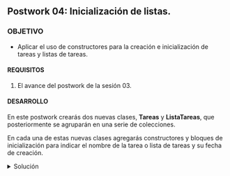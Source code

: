## Postwork 04: Inicialización de listas.

### OBJETIVO

- Aplicar el uso de constructores para la creación e inicialización de tareas y listas de tareas.

#### REQUISITOS

1. El avance del postwork de la sesión 03.

#### DESARROLLO

En este postwork crearás dos nuevas clases, **Tareas** y **ListaTareas**, que posteriormente se agruparán en una serie de colecciones.

En cada una de estas nuevas clases agregarás constructores y bloques de inicialización para indicar el nombre de la tarea o lista de tareas y su fecha de creación.

<details>
        <summary>Solución</summary>
        
1. Dentro de tu proyecto, crea un nuevo sub-paquete llamado **modelo**.

![imagen](img/img_01.jpg)

2. En este paquete crea una nueva clase llamada **Tarea** y colócale los siguientes atributos, con sus correspondientes *getters* y *setters*:

```java
    private String nombre;
    private LocalDate fechaCreacion;
    private LocalDate fechaExpiracion;
    private boolean realizada;
    private LocalDate fechaRealizacion;
```

3. Cada tarea tendrá un nombre, y una tarea no puede existir si no se le asigna el nombre; este nombre deberá ser proporcionado por el usuario. Por lo tanto, agrega un constructor que reciba como parámetro del nombre de la tarea:

```java
    public Tarea(String nombre) {
        this.nombre = nombre;
    }
```

4. Cada tarea debe tener también una fecha de creación, sin embargo, dicha fecha será obtenida de forma automática por el sistema al momento de crear la tarea, y por lo tanto esta puede ser inicializada en un bloque de inicialización:

```java
    {
        fechaCreacion = LocalDate.now();
    }
```

5. Para terminar con  `Tarea`, sobrescribe sus métodos `equals` y `hashCode`, de forma que sólo se use el nombre.

6. Ahora crea una nueva clase llamada **ListaTareas**, con los siguientes atributos y sus correspondientes *getters* y *setters*:

```java
    private String nombre;
    private LocalDate fechaCreacion;
```

7. Para esta clase, igual que con la anterior, agrega un constructor que reciba como parámetro el nombre de la lista, y un bloque de inicialización que establezca la fecha de creación:

```java
    {
        fechaCreacion = LocalDate.now();
    }

    public ListaTareas(String nombre) {
        this.nombre = nombre;
    }
```

Esto es todo en este postwork, en el siguiente afinaremos un poco más los detalles de las clases que se han creado hasta el momento.

</details>
